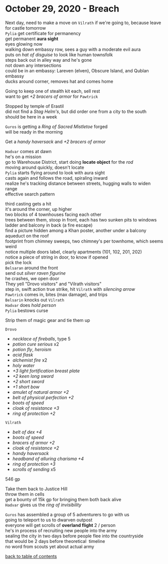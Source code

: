 # October 29, 2020 - Breach

Next day, need to make a move on `Vilrath` if we're going to, because leave for castle tomorrow  
`Pylia` get certificate for permanency  
get permanent **aura sight**  
eyes glowing now  
walking down embassy row, sees a guy with a moderate evil aura  
puts on _hat of disguise_ to look like human townsfolk  
steps back out in alley way and he's gone  
not down any intersections  
could be in an embassy: Lareven (elven), Obscure Island, and Qublan embassy  
ducks around corner, removes hat and comes home  

Going to keep one of stealth kit each, sell rest  
want to get _+2 bracers of armor_ for `Pawtrick`  

Stopped by temple of Erastil  
did not find a _Stag Helm's_, but did order one from a city to the south  
should be here in a week  

`Guros` is getting a _Ring of Sacred Mistletoe_ forged  
will be ready in the morning  

Get a _handy haversack_ and _+2 bracers of armor_  

`Hadvar` comes at dawn  
he's on a mission  
go to Warehouse District, start doing **locate object** for the _rod_  
moving around quickly, doesn't locate  
`Pylia` starts flying around to look with aura sight  
casts again and follows the road, spiraling inward  
realize he's tracking distance between streets, hugging walls to widen range  
effective search pattern  

third casting gets a hit  
it's around the corner, up higher  
two blocks of 4 townhouses facing each other  
trees between them, stoop in front, each has two sunken pits to windows  
ladder and balcony in back (a fire escape)  
find a picture hidden among a Khan poster, another under a balcony  
aqueduct on the roof  
footprint from chimney sweeps, two chimney's per townhome, which seems weird  
notice multiple doors label, clearly apartments (101, 102, 201, 202)  
notice a piece of string in door, to know if opened  
pick the lock  
`Belsaran` around the front  
send out _silver raven figurine_  
he crashes, we open door  
They yell "Drovo visitors" and "Vilrath visitors"  
step in, swift action true strike, hit `Vilrath` with _silencing arrow_  
`Pawtrick` comes in, bites (max damage), and trips  
`Belsarin` knocks out `Vilrath`  
`Hadvar` does *hold person*  
`Pylia` bestows curse  

Strip them of magic gear and tie them up  

`Drovo`  
- _necklace of fireballs_, type 5  
- _potion cure serious_ x2  
- _potion fly_, _heroism_  
- _acid flask_  
- _alchemist fire_ x2  
- _holy water_  
- _+3 light fortification breast plate_  
- _+2 keen long sword_  
- _+2 short sword_  
- _+1 short bow_  
- _amulet of natural armor +2_  
- _belt of physical perfection +2_  
- _boots of speed_  
- _cloak of resistance +3_  
- _ring of protection +2_  

`Vilrath`  
- _belt of dex +4_  
- _boots of speed_  
- _bracers of armor +2_  
- _cloak of resistance +2_  
- _handy haversack_  
- _headband of alluring charisma +4_  
- _ring of protection +3_  
- _scrolls of sending_ x5  

546 gp

Take them back to Justice Hill  
throw them in cells  
get a bounty of 15k gp for bringing them both back alive  
`Hadvar` gives us the _ring of invisibility_  

`Guros` has assembled a group of 5 adventurers to go with us  
going to teleport to us to dwarven outpost  
everyone will get scrolls of **overland flight** 2 / person  
he's in process of recruiting new people into the army  
sealing the city in two days before people flee into the countryside  
that would be 2 days before theoretical  timeline  
no word from scouts yet about actual army  

[back to table of contents](/sessions/README.md)
